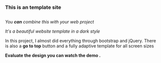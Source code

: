 ### This is an  template site  <h2>
        
_You **can** combine this with your web project_

*It's a beautiful website template in a dark style*

In this project, I almost did everything through bootstrap and jQuery.
There is also a **go to top** button and a fully adaptive template for all screen sizes 

**Evaluate the design you can watch the demo .**
